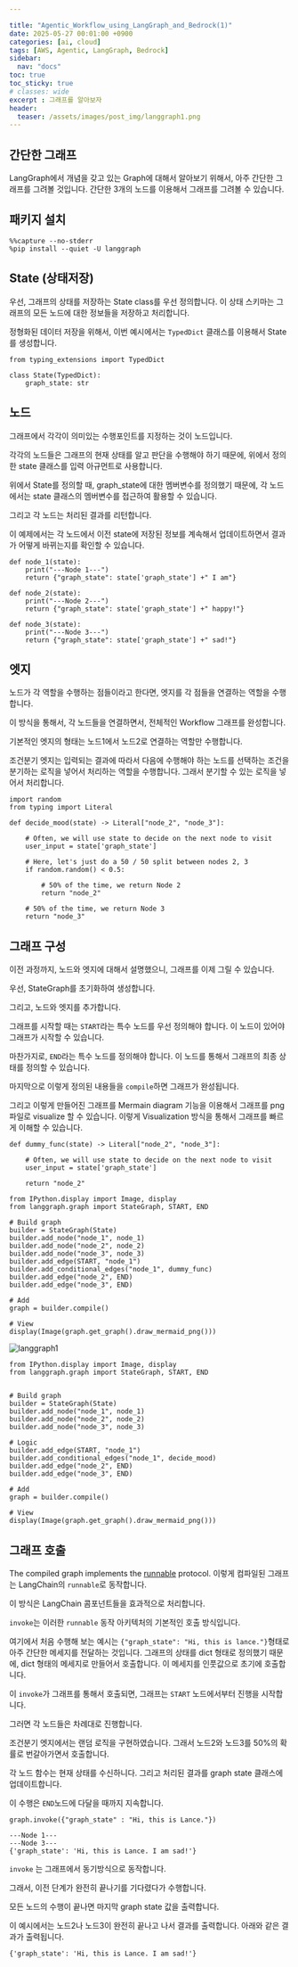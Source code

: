 ```yaml
---

title: "Agentic_Workflow_using_LangGraph_and_Bedrock(1)"
date: 2025-05-27 00:01:00 +0900
categories: [ai, cloud]
tags: [AWS, Agentic, LangGraph, Bedrock]
sidebar:
  nav: "docs"
toc: true
toc_sticky: true
# classes: wide
excerpt : 그래프를 알아보자
header:
  teaser: /assets/images/post_img/langgraph1.png
---
```

## 간단한 그래프

LangGraph에서 개념을 갖고 있는 Graph에 대해서 알아보기 위해서, 아주 간단한 그래프를 그려볼 것입니다.
간단한 3개의 노드를 이용해서 그래프를 그려볼 수 있습니다.

## 패키지 설치

```
%%capture --no-stderr
%pip install --quiet -U langgraph
```

## State (상태저장)

우선, 그래프의 상태를 저장하는 State class를 우선 정의합니다.
이 상태 스키마는 그래프의 모든 노드에 대한 정보들을 저장하고 처리합니다.

정형화된 데이터 저장을 위해서, 이번 예시에서는 `TypedDict` 클래스를 이용해서 State를 생성합니다.

```
from typing_extensions import TypedDict

class State(TypedDict):
    graph_state: str
```

## 노드

그래프에서 각각이 의미있는 수행포인트를 지정하는 것이 노드입니다.

각각의 노드들은 그래프의 현재 상태를 알고 판단을 수행해야 하기 때문에, 위에서 정의한 state 클래스를 입력 아규먼트로 사용합니다.

위에서 State를 정의할 때, graph_state에 대한 멤버변수를 정의했기 때문에, 각 노드에서는 state 클래스의 멤버변수를 접근하여 활용할 수 있습니다.

그리고 각 노드는 처리된 결과를 리턴합니다.

이 예제에서는 각 노드에서 이전 state에 저장된 정보를 계속해서 업데이트하면서 결과가 어떻게 바뀌는지를 확인할 수 있습니다.

```
def node_1(state):
    print("---Node 1---")
    return {"graph_state": state['graph_state'] +" I am"}

def node_2(state):
    print("---Node 2---")
    return {"graph_state": state['graph_state'] +" happy!"}

def node_3(state):
    print("---Node 3---")
    return {"graph_state": state['graph_state'] +" sad!"}
```

## 엣지

노드가 각 역할을 수행하는 점들이라고 한다면, 엣지를 각 점들을 연결하는 역할을 수행합니다.

이 방식을 통해서, 각 노드들을 연결하면서, 전체적인 Workflow 그래프를 완성합니다.

기본적인 엣지의 형태는 노드1에서 노드2로 연결하는 역할만 수행합니다.

조건분기 엣지는 입력되는 결과에 따라서 다음에 수행해야 하는 노드를 선택하는 조건을 분기하는 로직을 넣어서 처리하는 역할을 수행합니다. 그래서 분기할 수 있는 로직을 넣어서 처리합니다.

```
import random
from typing import Literal

def decide_mood(state) -> Literal["node_2", "node_3"]:
    
    # Often, we will use state to decide on the next node to visit
    user_input = state['graph_state'] 
    
    # Here, let's just do a 50 / 50 split between nodes 2, 3
    if random.random() < 0.5:

        # 50% of the time, we return Node 2
        return "node_2"
    
    # 50% of the time, we return Node 3
    return "node_3"
```

## 그래프 구성

이전 과정까지, 노드와 엣지에 대해서 설명했으니, 그래프를 이제 그릴 수 있습니다.

우선, StateGraph를 초기화하여 생성합니다.
 
그리고, 노드와 엣지를 추가합니다.

그래프를 시작할 때는 `START`라는 특수 노드를 우선 정의해야 합니다.
이 노드이 있어야 그래프가 시작할 수 있습니다.

마찬가지로, `END`라는 특수 노드를 정의해야 합니다.
이 노드를 통해서 그래프의 최종 상태를 정의할 수 있습니다.

마지막으로 이렇게 정의된 내용들을 `compile`하면 그래프가 완성됩니다.

그리고 이렇게 만들어진 그래프를 Mermain diagram 기능을 이용해서 그래프를 png 파일로 visualize 할 수 있습니다.
이렇게 Visualization 방식을 통해서 그래프를 빠르게 이해할 수 있습니다.

```
def dummy_func(state) -> Literal["node_2", "node_3"]:
    
    # Often, we will use state to decide on the next node to visit
    user_input = state['graph_state']

    return "node_2"
```

```
from IPython.display import Image, display
from langgraph.graph import StateGraph, START, END

# Build graph
builder = StateGraph(State)
builder.add_node("node_1", node_1)
builder.add_node("node_2", node_2)
builder.add_node("node_3", node_3)
builder.add_edge(START, "node_1")
builder.add_conditional_edges("node_1", dummy_func)
builder.add_edge("node_2", END)
builder.add_edge("node_3", END)

# Add
graph = builder.compile()

# View
display(Image(graph.get_graph().draw_mermaid_png()))
```
![langgraph1](/assets/images/post_img/langgraph1.png)

```
from IPython.display import Image, display
from langgraph.graph import StateGraph, START, END


# Build graph
builder = StateGraph(State)
builder.add_node("node_1", node_1)
builder.add_node("node_2", node_2)
builder.add_node("node_3", node_3)

# Logic
builder.add_edge(START, "node_1")
builder.add_conditional_edges("node_1", decide_mood)
builder.add_edge("node_2", END)
builder.add_edge("node_3", END)

# Add
graph = builder.compile()

# View
display(Image(graph.get_graph().draw_mermaid_png()))
```

## 그래프 호출

The compiled graph implements the [runnable](https://python.langchain.com/v0.1/docs/expression_language/interface/) protocol.
이렇게 컴파일된 그래프는 LangChain의 `runnable`로 동작합니다.

이 방식은 LangChain 콤포넌트들을 효과적으로 처리합니다.
 
`invoke`는 이러한 `runnable` 동작 아키텍처의 기본적인 호출 방식입니다.

여기에서 처음 수행해 보는 예시는 `{"graph_state": "Hi, this is lance."}`형태로 아주 간단한 메세지를 전달하는 것입니다. 그래프의 상태를 dict 형태로 정의했기 때문에, dict 형태의 메세지로 만들어서 호출합니다. 이 메세지를 인풋값으로 초기에 호출합니다.

이 `invoke`가 그래프를 통해서 호출되면, 그래프는 `START` 노드에서부터 진행을 시작합니다.

그러면 각 노드들은 차례대로 진행합니다.

조건분기 엣지에서는 랜덤 로직을 구현하였습니다. 그래서 노드2와 노드3를 50%의 확률로 번갈아가면서 호출합니다.

각 노드 함수는 현재 상태를 수신하니다. 그리고 처리된 결과를 graph state 클래스에 업데이트합니다.

이 수행은 `END`노드에 다달을 때까지 지속합니다.

```
graph.invoke({"graph_state" : "Hi, this is Lance."})
```

```
---Node 1---
---Node 3---
{'graph_state': 'Hi, this is Lance. I am sad!'}
```

`invoke` 는 그래프에서 동기방식으로 동작합니다.

그래서, 이전 단계가 완전히 끝나기를 기다렸다가 수행합니다.

모든 노드의 수행이 끝나면 마지막 graph state 값을 출력합니다.

이 예시에서는 노드2나 노드3이 완전히 끝나고 나서 결과를 출력합니다. 아래와 같은 결과가 출력됩니다.

```
{'graph_state': 'Hi, this is Lance. I am sad!'}
```